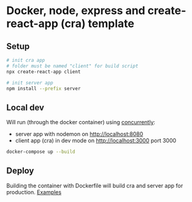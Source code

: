 # Docker, node, express and create-react-app (cra) template

## Setup
```sh
# init cra app
# folder must be named "client" for build script
npx create-react-app client

# init server app
npm install --prefix server
```

## Local dev
Will run (through the docker container) using [concurrently](https://www.npmjs.com/package/concurrently):
- server app with nodemon on [http://localhost:8080](http://localhost:8080)
- client app (cra) in dev mode on [http://localhost:3000](http://localhost:3000) port 3000

```sh
docker-compose up --build
```

## Deploy
Building the container with Dockerfile will build cra and server app for production.
[Examples](https://github.com/tobbbe/docker-templates#build-and-deploy-containers)